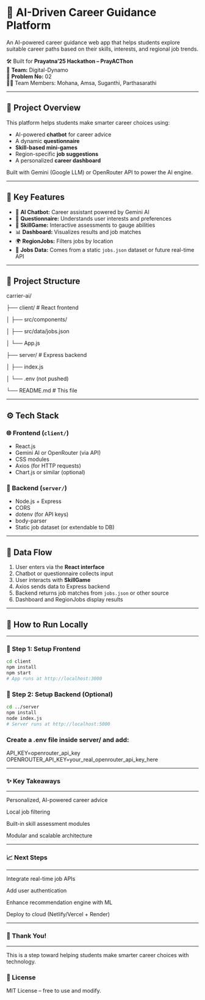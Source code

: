 # 🧠 AI-Driven Career Guidance Platform

An AI-powered career guidance web app that helps students explore suitable career paths based on their skills, interests, and regional job trends.

🛠️ Built for **Prayatna’25 Hackathon – PrayACThon**  
👥 **Team:** Digital-Dynamo  
📌 **Problem No:** 02  
👩‍💻 Team Members: Mohana, Amsa, Suganthi, Parthasarathi

---

## 🚀 Project Overview

This platform helps students make smarter career choices using:

- AI-powered **chatbot** for career advice
- A dynamic **questionnaire**
- **Skill-based mini-games**
- Region-specific **job suggestions**
- A personalized **career dashboard**

Built with Gemini (Google LLM) or OpenRouter API to power the AI engine.

---

## 📌 Key Features

- 🤖 **AI Chatbot:** Career assistant powered by Gemini AI
- 🧠 **Questionnaire:** Understands user interests and preferences
- 🎯 **SkillGame:** Interactive assessments to gauge abilities
- 📊 **Dashboard:** Visualizes results and job matches
- 🌍 **RegionJobs:** Filters jobs by location
- 📁 **Jobs Data:** Comes from a static `jobs.json` dataset or future real-time API

---

## 🧱 Project Structure

carrier-ai/

├── client/ # React frontend

│ ├── src/components/

│ ├── src/data/jobs.json

│ └── App.js

├── server/ # Express backend

│ ├── index.js

│ └── .env (not pushed)

└── README.md # This file



---

## ⚙️ Tech Stack

### 🌐 Frontend (`client/`)
- React.js
- Gemini AI or OpenRouter (via API)
- CSS modules
- Axios (for HTTP requests)
- Chart.js or similar (optional)

### 🔧 Backend (`server/`)
- Node.js + Express
- CORS
- dotenv (for API keys)
- body-parser
- Static job dataset (or extendable to DB)

---

## 🔁 Data Flow

1. User enters via the **React interface**
2. Chatbot or questionnaire collects input
3. User interacts with **SkillGame**
4. Axios sends data to Express backend
5. Backend returns job matches from `jobs.json` or other source
6. Dashboard and RegionJobs display results

---
## 🧪 How to Run Locally

---

### 🔹 Step 1: Setup Frontend

```bash
cd client
npm install
npm start
# App runs at http://localhost:3000
```

### 🔹 Step 2: Setup Backend (Optional)

```bash
cd ../server
npm install
node index.js
# Server runs at http://localhost:5000
```

### Create a .env file inside server/ and add:


API_KEY=openrouter_api_key
OPENROUTER_API_KEY=your_real_openrouter_api_key_here

---
### ✨ Key Takeaways
---
Personalized, AI-powered career advice

Local job filtering

Built-in skill assessment modules

Modular and scalable architecture

---
 ### 📈 Next Steps
 ---
Integrate real-time job APIs

Add user authentication

Enhance recommendation engine with ML

Deploy to cloud (Netlify/Vercel + Render)

---
### 🙏 Thank You!
---
This is a step toward helping students make smarter career choices with technology.

 ### 📄 License
MIT License – free to use and modify.



